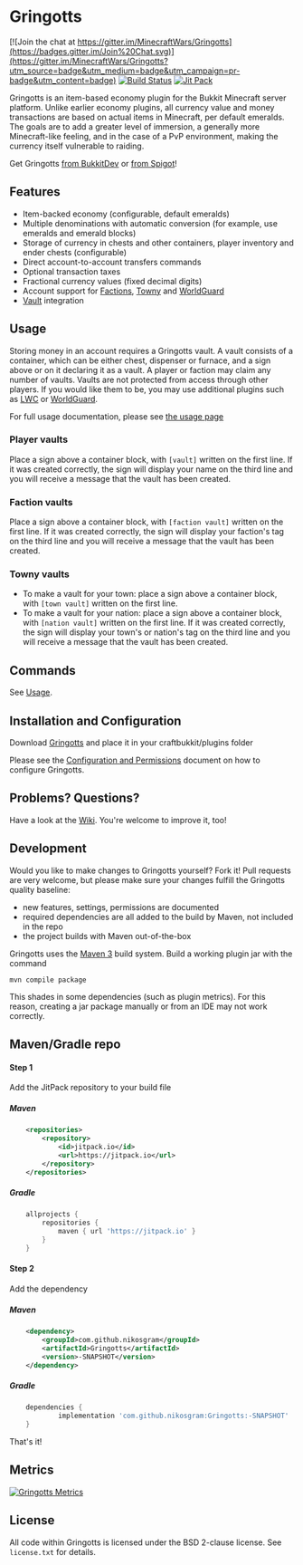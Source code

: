 Gringotts
=========

[![Join the chat at https://gitter.im/MinecraftWars/Gringotts](https://badges.gitter.im/Join%20Chat.svg)](https://gitter.im/MinecraftWars/Gringotts?utm_source=badge&utm_medium=badge&utm_campaign=pr-badge&utm_content=badge)
[![Build Status](https://travis-ci.org/nikosgram/Gringotts.svg?branch=master)](https://travis-ci.org/nikosgram/Gringotts)
[![Jit Pack](https://jitpack.io/v/nikosgram/Gringotts.svg)](https://jitpack.io/#nikosgram/Gringotts)

Gringotts is an item-based economy plugin for the Bukkit Minecraft server platform. Unlike earlier economy plugins, all currency value and money transactions are based on actual items in Minecraft, per default emeralds. The goals are to add a greater level of immersion, a generally more Minecraft-like feeling, and in the case of a PvP environment, making the currency itself vulnerable to raiding.


Get Gringotts 
[from BukkitDev](https://dev.bukkit.org/projects/gringotts)
or
[from Spigot](https://www.spigotmc.org/resources/gringotts.42071/)!

Features
--------
* Item-backed economy (configurable, default emeralds)
* Multiple denominations with automatic conversion (for example, use emeralds and emerald blocks)
* Storage of currency in chests and other containers, player inventory and ender chests (configurable)
* Direct account-to-account transfers commands
* Optional transaction taxes
* Fractional currency values (fixed decimal digits)
* Account support for [Factions](http://dev.bukkit.org/server-mods/factions/), [Towny](http://dev.bukkit.org/server-mods/towny-advanced/) and [WorldGuard](http://dev.bukkit.org/server-mods/worldguard/)
* [Vault](http://dev.bukkit.org/server-mods/vault/) integration

Usage
-----
Storing money in an account requires a Gringotts vault. A vault consists of a container, which can be either chest, dispenser or furnace, and a sign above or on it declaring it as a vault. A player or faction may claim any number of vaults. Vaults are not protected from access through other players. If you would like them to be, you may use additional plugins such as [LWC](http://dev.bukkit.org/server-mods/lwc/) or [WorldGuard](http://dev.bukkit.org/server-mods/worldguard/).

For full usage documentation, please see [the usage page](https://github.com/nikosgram/Gringotts/blob/master/doc/usage.md)

### Player vaults ###

Place a sign above a container block, with `[vault]` written on the first line. If it was created correctly, the sign will display your name on the third line and you will receive a message that the vault has been created.

### Faction vaults ###

Place a sign above a container block, with `[faction vault]` written on the first line. If it was created correctly, the sign will display your faction's tag on the third line and you will receive a message that the vault has been created.

### Towny vaults ###

* To make a vault for your town: place a sign above a container block, with `[town vault]` written on the first line. 
* To make a vault for your nation: place a sign above a container block, with `[nation vault]` written on the first line. 
If it was created correctly, the sign will display your town's or nation's tag on the third line and you will receive a message that the vault has been created.

Commands
--------
See [Usage](https://github.com/nikosgram/Gringotts/blob/master/doc/usage.md#commands).

Installation and Configuration
------------------------------
Download [Gringotts](http://dev.bukkit.org/server-mods/gringotts/files/) and place it in your craftbukkit/plugins folder

Please see the [Configuration and Permissions](https://github.com/nikosgram/Gringotts/blob/master/doc/configuration.md) document on how to configure Gringotts.

Problems? Questions?
--------------------
Have a look at the [Wiki](https://github.com/nikosgram/Gringotts/wiki). You're welcome to improve it, too!

Development
-----------
Would you like to make changes to Gringotts yourself? Fork it!
Pull requests are very welcome, but please make sure your changes fulfill the Gringotts quality baseline:

* new features, settings, permissions are documented
* required dependencies are all added to the build by Maven, not included in the repo
* the project builds with Maven out-of-the-box

Gringotts uses the [Maven 3](http://maven.apache.org/) build system. Build a working plugin jar with the command

    mvn compile package
    
This shades in some dependencies (such as plugin metrics). For this reason, creating a jar package manually or from an IDE may not work correctly.


Maven/Gradle repo
-----------

#### Step 1
Add the JitPack repository to your build file

##### Maven
```xml
	<repositories>
		<repository>
		    <id>jitpack.io</id>
		    <url>https://jitpack.io</url>
		</repository>
	</repositories>
```

##### Gradle
```groovy
	allprojects {
		repositories {
			maven { url 'https://jitpack.io' }
		}
	}
```

#### Step 2
Add the dependency

##### Maven
```xml
	<dependency>
	    <groupId>com.github.nikosgram</groupId>
	    <artifactId>Gringotts</artifactId>
	    <version>-SNAPSHOT</version>
	</dependency>
```

##### Gradle
```groovy
	dependencies {
	        implementation 'com.github.nikosgram:Gringotts:-SNAPSHOT'
	}
```

That's it!

Metrics
-------
[![Gringotts Metrics](https://bstats.org/signatures/bukkit/Gringotts.svg)](https://bstats.org/plugin/bukkit/Gringotts/4998)

License
-------
All code within Gringotts is licensed under the BSD 2-clause license. See `license.txt` for details.
